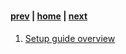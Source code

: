 #

#### [prev](./security.md) | [home](./welcome.md)  | [next](./faq.md)

1. [Setup guide overview](https://ms.portal.azure.com/#blade/Microsoft_Azure_Resources/QuickstartPlaybookBlade/guideId/intro-azure-setup)